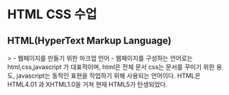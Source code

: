 <h1>HTML CSS 수업</h1>
<h2>HTML(HyperText Markup Language)</h2>
>
	- 웹페이지를 만들기 위한 마크업 언어
	- 웹페이지를 구성하는 언어로는 html,css,javascript 가 대표적이며, html은 전체 문서 css는 문서를 꾸미기 위한 용도, javascript는 동적인 표현을 작업하기 위해 사용되는 언어이다.
HTML은 HTML4.01 과 XHTML1.0을 거쳐 현재 HTML5가 탄생되었다.